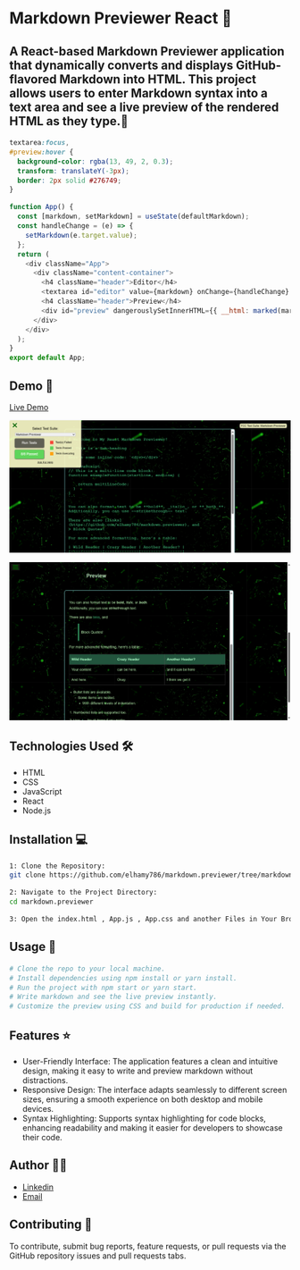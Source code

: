 # Markdown Previewer React 🚀

## A React-based Markdown Previewer application that dynamically converts and displays GitHub-flavored Markdown into HTML. This project allows users to enter Markdown syntax into a text area and see a live preview of the rendered HTML as they type.📝


```css
textarea:focus,
#preview:hover {
  background-color: rgba(13, 49, 2, 0.3);
  transform: translateY(-3px);
  border: 2px solid #276749;
}
```

```javascript
function App() {
  const [markdown, setMarkdown] = useState(defaultMarkdown);
  const handleChange = (e) => {
    setMarkdown(e.target.value);
  };
  return (
    <div className="App">
      <div className="content-container">
        <h4 className="header">Editor</h4>
        <textarea id="editor" value={markdown} onChange={handleChange} />
        <h4 className="header">Preview</h4>
        <div id="preview" dangerouslySetInnerHTML={{ __html: marked(markdown) }} />
      </div>
    </div>
  );
}
export default App;
```

## Demo 📸

[Live Demo](https://deploy-preview-1--boisterous-cupcake-dc91c8.netlify.app/)

![Screenshot](./src/Screenshot%202024-09-01%20184954.png)

![Screenshot](./src/Screenshot%202024-09-01%20184914.png)

## Technologies Used 🛠️

- HTML
- CSS
- JavaScript
- React
- Node.js


## Installation 💻

```bash
1: Clone the Repository:
git clone https://github.com/elhamy786/markdown.previewer/tree/markdown.previewer
```

```bash
2: Navigate to the Project Directory:
cd markdown.previewer
```

```bash
3: Open the index.html , App.js , App.css and another Files in Your Browser.
```

## Usage 🎯

```bash
# Clone the repo to your local machine.
# Install dependencies using npm install or yarn install.
# Run the project with npm start or yarn start.
# Write markdown and see the live preview instantly.
# Customize the preview using CSS and build for production if needed.
```

## Features ⭐

- User-Friendly Interface: The application features a clean and intuitive design, making it easy to write and preview markdown without distractions.
- Responsive Design: The interface adapts seamlessly to different screen sizes, ensuring a smooth experience on both desktop and mobile devices.
- Syntax Highlighting: Supports syntax highlighting for code blocks, enhancing readability and making it easier for developers to showcase their code.

## Author 👩‍💻

- [Linkedin](https://www.linkedin.com/in/elham-afzali-05326130b?utm_source=share&utm_campaign=share_via&utm_content=profile&utm_medium=ios_app)
- [Email](elham.afzali1383@gmail.com)

## Contributing 🤝
To contribute, submit bug reports, feature requests, or pull requests via the GitHub repository issues and pull requests tabs.
